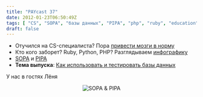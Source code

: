 ```yaml
---
title: "PAYcast 37"
date: 2012-01-23T06:50:49Z
tags: [ "CS", "SOPA", "базы данных", "PIPA", "php", "ruby", "education", "образование", "pyhon", "db", "PAYcast" ]
draft: false
---
```

<ul>
<li>Отучился на CS-специалиста? Пора <a href="http://prog21.dadgum.com/123.html" target="_blank">привести мозги в норму</a></li>
<li>Кто кого заборет? Ruby, Python, PHP? Разглядываем <a href="http://geekndev.com/wp-content/uploads/2012/01/php-python-ruby-infographie-gnd-geek" target="_blank">инфографику</a></li>
<li><a href="http://en.wikipedia.org/wiki/SOPA" target="_blank">SOPA</a> и <a href="http://en.wikipedia.org/wiki/PROTECT_IP_Act" target="_blank">PIPA</a></li>
<li><strong>Тема выпуска</strong>: <a href="http://blog.schauderhaft.de/2012/01/15/tipps-for-testing-database-code/" target="_blank">Как использовать и тестировать базы данных</a></li>
</ul>
<p>У нас в гостях Лёня<br />
<center><img src="http://paycast.ru/posts_images/PAYcast37_sopa.jpg" title="SOPA &#038; PIPA" /></center></p>

     